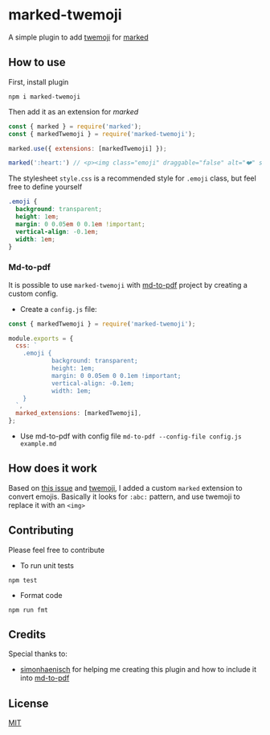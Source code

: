 # marked-twemoji
A simple plugin to add [twemoji](https://github.com/twitter/twemoji) for [marked](https://github.com/markedjs/marked)

## How to use

First, install plugin
```
npm i marked-twemoji
```

Then add it as an extension for _marked_
```js
const { marked } = require('marked');
const { markedTwemoji } = require('marked-twemoji');

marked.use({ extensions: [markedTwemoji] });

marked(':heart:') // <p><img class="emoji" draggable="false" alt="❤️" src="https://twemoji.maxcdn.com/v/14.0.2/svg/2764.svg"/></p>
```

The stylesheet `style.css` is a recommended style for `.emoji` class, but feel free to define yourself
```css
.emoji {
  background: transparent;
  height: 1em;
  margin: 0 0.05em 0 0.1em !important;
  vertical-align: -0.1em;
  width: 1em;
}
```

### Md-to-pdf

It is possible to use `marked-twemoji` with [md-to-pdf](https://github.com/simonhaenisch/md-to-pdf/#twemoji) project by creating a custom config.
* Create a `config.js` file:
```js
const { markedTwemoji } = require('marked-twemoji');

module.exports = {
  css: `
    .emoji {
            background: transparent;
            height: 1em;
            margin: 0 0.05em 0 0.1em !important;
            vertical-align: -0.1em;
            width: 1em;
    }
  `,
  marked_extensions: [markedTwemoji],
};
```
* Use md-to-pdf with config file `md-to-pdf --config-file config.js example.md`

## How does it work
Based on [this issue](https://github.com/markedjs/marked/issues/233) and [twemoji](https://github.com/twitter/twemoji), I added a custom `marked` extension to convert emojis.
Basically it looks for `:abc:` pattern, and use twemoji to replace it with an `<img>`

## Contributing
Please feel free to contribute

* To run unit tests
```
npm test
```

* Format code
```
npm run fmt
```

## Credits
Special thanks to:
* [simonhaenisch](https://github.com/simonhaenisch) for helping me creating this plugin and how to include it into [md-to-pdf](https://github.com/simonhaenisch/md-to-pdf)

## License
[MIT](./LICENSE)
